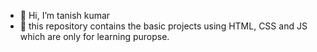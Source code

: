 - 👋 Hi, I’m tanish kumar
- 👀 this repository contains the basic projects using HTML, CSS and JS which are only for learning puropse.



<!---
tan566/tan566 is a ✨ special ✨ repository because its `README.md` (this file) appears on your GitHub profile.
You can click the Preview link to take a look at your changes.
--->
